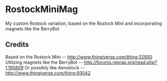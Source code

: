 RostockMiniMag
==============

My custom Rostock variation, based on the Rostock Mini and incorporating magnets like the BerryBot

Credits
-------
Based on the Rostock Mini -- http://www.thingiverse.com/thing:32850
Utilizing magnets like the BerryBot -- http://forums.reprap.org/read.php?1,195809
Or possibly like Aerostock -- http://www.thingiverse.com/thing:93042
